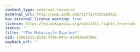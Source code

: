 ```yaml
---
content_type: external-resource
external_url: http://www.imdb.com/title/tt0318462/
has_external_license_warning: true
license: https://en.wikipedia.org/wiki/All_rights_reserved
status: ''
title: '*The Motorcycle Diaries*'
uid: 550e1e31-e53d-4fde-945c-e1442be078ec
wayback_url: ''
---
```

